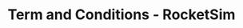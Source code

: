 ---
title: "Term and Conditions - RocketSim"
meta_title: "Term and Conditions - RocketSim"
description: "RocketSim Terms and Conditions"
draft: false
---